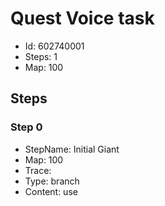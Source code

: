 # Quest Voice task

- Id: 602740001
- Steps: 1
- Map: 100

## Steps

### Step 0
- StepName:  Initial Giant
- Map:  100
- Trace:  
- Type:  branch
- Content:  use


